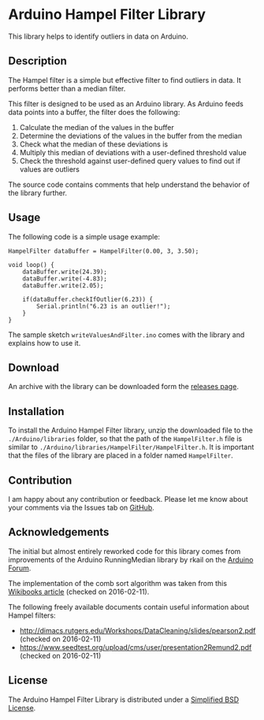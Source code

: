 Arduino Hampel Filter Library
=============================
This library helps to identify outliers in data on Arduino.

Description
-----------
The Hampel filter is a simple but effective filter to find outliers in data. It performs better than a median filter.

This filter is designed to be used as an Arduino library. As Arduino feeds data points into a buffer, the filter does the following:
   1. Calculate the median of the values in the buffer
   2. Determine the deviations of the values in the buffer from the median
   3. Check what the median of these deviations is
   4. Multiply this median of deviations with a user-defined threshold value
   5. Check the threshold against user-defined query values to find out if values are outliers

The source code contains comments that help understand the behavior of the library further.

Usage
-----
The following code is a simple usage example:
```arduino
HampelFilter dataBuffer = HampelFilter(0.00, 3, 3.50);

void loop() {
    dataBuffer.write(24.39);
    dataBuffer.write(-4.83);
    dataBuffer.write(2.05);

    if(dataBuffer.checkIfOutlier(6.23)) {
        Serial.println("6.23 is an outlier!");
    }
}

```

The sample sketch `writeValuesAndFilter.ino` comes with the library and explains how to use it.

Download
--------
An archive with the library can be downloaded form the [releases page](https://github.com/flrs/HampelFilter/releases).

Installation
------------
To install the Arduino Hampel Filter library, unzip the downloaded file to the `./Arduino/libraries` folder, so that the path of the `HampelFilter.h` file is similar to `./Arduino/libraries/HampelFilter/HampelFilter.h`. It is important that the files of the library are placed in a folder named `HampelFilter`.

Contribution
------------
I am happy about any contribution or feedback. Please let me know about your comments via the Issues tab on [GitHub](https://github.com/flrs/HampelFilter/issues).

Acknowledgements
----------------
The initial but almost entirely reworked code for this library comes from improvements of the Arduino RunningMedian library by rkail on the [Arduino Forum](http://forum.arduino.cc/index.php?topic=53081.msg1160999#msg1160999).

The implementation of the comb sort algorithm was taken from this [Wikibooks article](https://en.wikibooks.org/w/index.php?title=Algorithm_Implementation/Sorting/Comb_sort&oldid=3032443) (checked on 2016-02-11).

The following freely available documents contain useful information about Hampel filters:
- http://dimacs.rutgers.edu/Workshops/DataCleaning/slides/pearson2.pdf
    (checked on 2016-02-11)
- https://www.seedtest.org/upload/cms/user/presentation2Remund2.pdf
    (checked on 2016-02-11)

License
-------
The Arduino Hampel Filter Library is distributed under a [Simplified BSD License](https://github.com/flrs/HampelFilter/blob/master/LICENSE.md).

